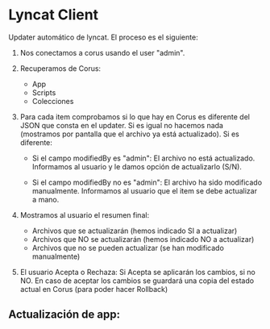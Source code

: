 # Lyncat Client

Updater automático de lyncat. El proceso es el siguiente:

1) Nos conectamos a corus usando el user "admin".

2) Recuperamos de Corus:

    - App
    - Scripts
    - Colecciones

3) Para cada item comprobamos si lo que hay en Corus es diferente del JSON que consta en el updater.
   Si es igual no hacemos nada (mostramos por pantalla que el archivo ya está actualizado).
   Si es diferente:

    - Si el campo modifiedBy es "admin": El archivo no está actualizado. Informamos al usuario y le damos
      opción de actualizarlo (S/N).

    - Si el campo modifiedBy no es "admin": El archivo ha sido modificado manualmente. Informamos al usuario
      que el item se debe actualizar a mano.

4) Mostramos al usuario el resumen final:

    - Archivos que se actualizarán (hemos indicado SI a actualizar)
    - Archivos que NO se actualizarán (hemos indicado NO a actualizar)
    - Archivos que no se pueden actualizar (se han modificado manualmente)

5) El usuario Acepta o Rechaza: Si Acepta se aplicarán los cambios, si no NO.
   En caso de aceptar los cambios se guardará una copia del estado actual en Corus (para poder hacer Rollback)


## Actualización de app:





